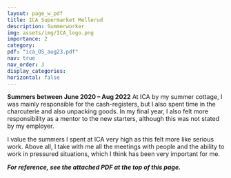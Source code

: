 ```yaml
---
layout: page_w_pdf
title: ICA Supermarket Mellerud
description: Summerworker
img: assets/img/ICA_logo.png
importance: 2
category:
pdf: "ica_OS_aug23.pdf"
nav: true
nav_order: 3
display_categories:
horizontal: false
---
```


<!-- markdownlint-disable MD033 -->

**Summers between June 2020 – Aug 2022**
At ICA by my summer cottage, I was mainly responsible for the cash-registers, but I also spent time in the charcuterie and also unpacking goods. In my final year, I also felt more responsibility as a mentor to the new starters, although this was not stated by my employer.

I value the summers I spent at ICA very high as this felt more like serious work. Above all, I take with me all the meetings with people and the ability to work in pressured situations, which I think has been very important for me.

**_For reference, see the attached PDF at the top of this page._**
